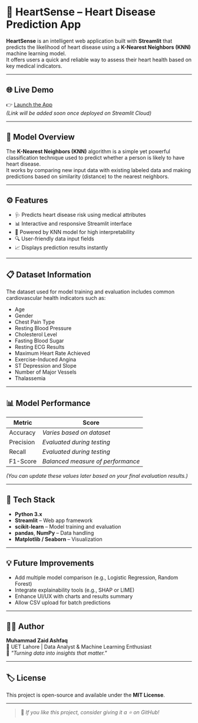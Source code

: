 # 💓 HeartSense – Heart Disease Prediction App

**HeartSense** is an intelligent web application built with **Streamlit** that predicts the likelihood of heart disease using a **K-Nearest Neighbors (KNN)** machine learning model.  
It offers users a quick and reliable way to assess their heart health based on key medical indicators.

---

## 🌐 Live Demo
👉 [Launch the App](#)  
*(Link will be added soon once deployed on Streamlit Cloud)*

---

## 🧠 Model Overview

The **K-Nearest Neighbors (KNN)** algorithm is a simple yet powerful classification technique used to predict whether a person is likely to have heart disease.  
It works by comparing new input data with existing labeled data and making predictions based on similarity (distance) to the nearest neighbors.

---

## ⚙️ Features

- 🩺 Predicts heart disease risk using medical attributes  
- 📊 Interactive and responsive Streamlit interface  
- 🧮 Powered by KNN model for high interpretability  
- 🔍 User-friendly data input fields  
- 📈 Displays prediction results instantly  

---

## 📋 Dataset Information

The dataset used for model training and evaluation includes common cardiovascular health indicators such as:

- Age  
- Gender  
- Chest Pain Type  
- Resting Blood Pressure  
- Cholesterol Level  
- Fasting Blood Sugar  
- Resting ECG Results  
- Maximum Heart Rate Achieved  
- Exercise-Induced Angina  
- ST Depression and Slope  
- Number of Major Vessels  
- Thalassemia  

---

## 📊 Model Performance

| Metric        | Score |
|----------------|-------|
| Accuracy       | *Varies based on dataset* |
| Precision      | *Evaluated during testing* |
| Recall         | *Evaluated during testing* |
| F1-Score       | *Balanced measure of performance* |

*(You can update these values later based on your final evaluation results.)*

---

## 🧰 Tech Stack

- **Python 3.x**  
- **Streamlit** – Web app framework  
- **scikit-learn** – Model training and evaluation  
- **pandas**, **NumPy** – Data handling  
- **Matplotlib / Seaborn** – Visualization  

---

## 💡 Future Improvements

- Add multiple model comparison (e.g., Logistic Regression, Random Forest)  
- Integrate explainability tools (e.g., SHAP or LIME)  
- Enhance UI/UX with charts and results summary  
- Allow CSV upload for batch predictions  

---

## 🧑‍💻 Author

**Muhammad Zaid Ashfaq**  
📍 UET Lahore | Data Analyst & Machine Learning Enthusiast  
💬 *"Turning data into insights that matter."*

---

## 🏷️ License

This project is open-source and available under the **MIT License**.

---

> 💬 *If you like this project, consider giving it a ⭐ on GitHub!*
